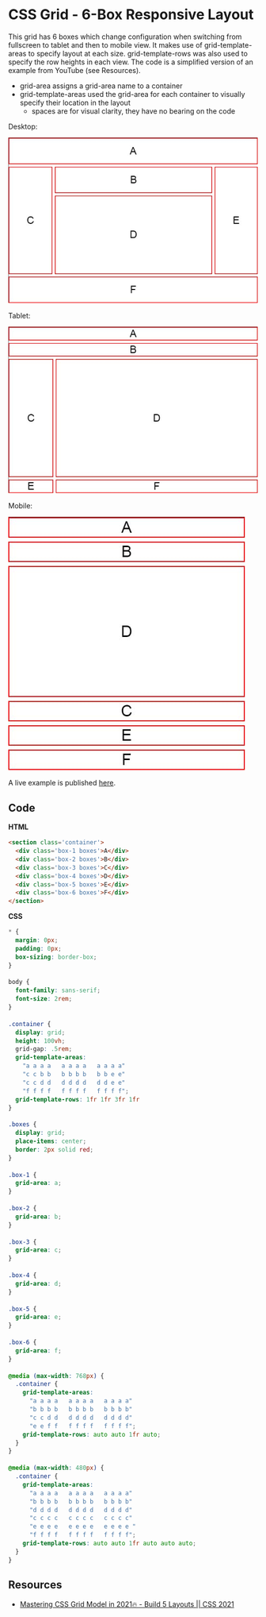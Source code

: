 # CSS Grid - 6-Box Responsive Layout

This grid has 6 boxes which change configuration when switching from fullscreen to tablet and then to mobile view. It makes use of grid-template-areas to specify layout at each size. grid-template-rows was also used to specify the row heights in each view. The code is a simplified version of an example from YouTube (see Resources).

* grid-area assigns a grid-area name to a container
* grid-template-areas used the grid-area for each container to visually specify their location in the layout
  * spaces are for visual clarity, they have no bearing on the code

Desktop:

![](../../img/css-grid/css-grid-05-a.jpg)

Tablet:

![](../../img/css-grid/css-grid-05-b.jpg)

Mobile:

![](../../img/css-grid/css-grid-05-c.jpg)

A live example is published [here](https://codepen.io/vishalicious/pen/qBaVPPg?editors=0100).

## Code

__HTML__

```html
<section class='container'>
  <div class='box-1 boxes'>A</div>
  <div class='box-2 boxes'>B</div>
  <div class='box-3 boxes'>C</div>
  <div class='box-4 boxes'>D</div>
  <div class='box-5 boxes'>E</div>
  <div class='box-6 boxes'>F</div>
</section>
```

__CSS__

```css
* {
  margin: 0px;
  padding: 0px;
  box-sizing: border-box;
}

body {
  font-family: sans-serif;
  font-size: 2rem;
}

.container {
  display: grid;
  height: 100vh;
  grid-gap: .5rem;
  grid-template-areas:
    "a a a a   a a a a   a a a a"
    "c c b b   b b b b   b b e e"
    "c c d d   d d d d   d d e e"
    "f f f f   f f f f   f f f f";
  grid-template-rows: 1fr 1fr 3fr 1fr
}

.boxes {
  display: grid;
  place-items: center;
  border: 2px solid red;
}

.box-1 {
  grid-area: a;
}

.box-2 {
  grid-area: b;
}

.box-3 {
  grid-area: c;
}

.box-4 {
  grid-area: d;
}

.box-5 {
  grid-area: e;
}

.box-6 {
  grid-area: f;
}

@media (max-width: 768px) {
  .container {
    grid-template-areas:
      "a a a a   a a a a   a a a a"
      "b b b b   b b b b   b b b b"
      "c c d d   d d d d   d d d d"
      "e e f f   f f f f   f f f f";
    grid-template-rows: auto auto 1fr auto;
  }
}

@media (max-width: 480px) {
  .container {
    grid-template-areas:
      "a a a a   a a a a   a a a a"
      "b b b b   b b b b   b b b b"
      "d d d d   d d d d   d d d d"
      "c c c c   c c c c   c c c c"
      "e e e e   e e e e   e e e e "
      "f f f f   f f f f   f f f f";
    grid-template-rows: auto auto 1fr auto auto auto;
  }
}
```

## Resources
* [Mastering CSS Grid Model in 2021🔥 - Build 5 Layouts || CSS 2021](https://www.youtube.com/watch?v=OtpDP8k-2iM)